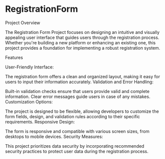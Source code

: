 # RegistrationForm

Project Overview

The Registration Form Project focuses on designing an intuitive and visually appealing user interface that guides users through the registration process. Whether you're building a new platform or enhancing an existing one, this project provides a foundation for implementing a robust registration system.

Features

User-Friendly Interface:

The registration form offers a clean and organized layout, making it easy for users to input their information accurately.
Validation and Error Handling:

Built-in validation checks ensure that users provide valid and complete information. Clear error messages guide users in case of any mistakes.
Customization Options:

The project is designed to be flexible, allowing developers to customize the form fields, design, and validation rules according to their specific requirements.
Responsive Design:

The form is responsive and compatible with various screen sizes, from desktops to mobile devices.
Security Measures:

This project prioritizes data security by incorporating recommended security practices to protect user data during the registration process.
